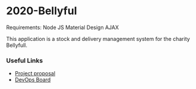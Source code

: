 # 2020-Bellyful

Requirements:
Node JS
Material Design
AJAX


This application is a stock and delivery management system for the charity Bellyfull.


### Useful Links
* [Project proposal](https://docs.google.com/document/d/13kMRmdcePwWUsgeNUnyfkdxNzir2nmThAqoDnCvfNaU/edit?fbclid=IwAR2H16CFjuRQBgsCD3nNZoSld-VTMOsfbe3CyE3Slq9rkoLRTo3fV6An6qA)
* [DevOps Board](https://dev.azure.com/17316435/Bellyfull/_boards/board/t/Bellyfull%20Team/Issues)
